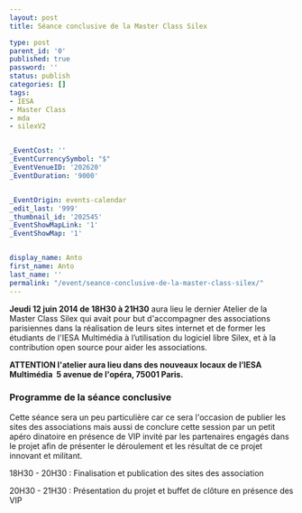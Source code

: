 ```yaml
---
layout: post
title: Séance conclusive de la Master Class Silex

type: post
parent_id: '0'
published: true
password: ''
status: publish
categories: []
tags:
- IESA
- Master Class
- mda
- silexV2


_EventCost: ''
_EventCurrencySymbol: "$"
_EventVenueID: '202620'
_EventDuration: '9000'


_EventOrigin: events-calendar
_edit_last: '999'
_thumbnail_id: '202545'
_EventShowMapLink: '1'
_EventShowMap: '1'


display_name: Anto
first_name: Anto
last_name: ''
permalink: "/event/seance-conclusive-de-la-master-class-silex/"
---
```


**Jeudi 12 juin 2014 de 18H30 à 21H30** aura lieu le dernier Atelier de la Master Class Silex qui avait pour but d'accompagner des associations parisiennes dans la réalisation de leurs sites internet et de former les étudiants de l'IESA Multimédia à l’utilisation du logiciel libre Silex, et à la contribution open source pour aider les associations.

**ATTENTION l'atelier aura lieu dans des nouveaux locaux de l’IESA Multimédia  5 avenue de l'opéra, 75001 Paris.**

### **Programme de la séance conclusive**

Cette séance sera un peu particulière car ce sera l'occasion de publier les sites des associations mais aussi de conclure cette session par un petit apéro dinatoire en présence de VIP invité par les partenaires engagés dans le projet afin de présenter le déroulement et les résultat de ce projet innovant et militant.

18H30 - 20H30
: Finalisation et publication des sites des association

20H30 - 21H30
: Présentation du projet et buffet de clôture en présence des VIP